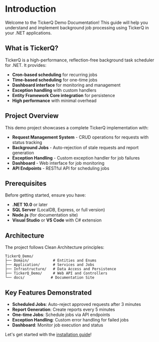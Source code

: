 # Introduction

Welcome to the TickerQ Demo Documentation! This guide will help you understand and implement background job processing using TickerQ in your .NET applications.

## What is TickerQ?

TickerQ is a high-performance, reflection-free background task scheduler for .NET. It provides:

- **Cron-based scheduling** for recurring jobs
- **Time-based scheduling** for one-time jobs  
- **Dashboard interface** for monitoring and management
- **Exception handling** with custom handlers
- **Entity Framework Core integration** for persistence
- **High performance** with minimal overhead

## Project Overview

This demo project showcases a complete TickerQ implementation with:

- **Request Management System** - CRUD operations for requests with status tracking
- **Background Jobs** - Auto-rejection of stale requests and report generation
- **Exception Handling** - Custom exception handler for job failures
- **Dashboard** - Web interface for job monitoring
- **API Endpoints** - RESTful API for scheduling jobs

## Prerequisites

Before getting started, ensure you have:

- **.NET 10.0** or later
- **SQL Server** (LocalDB, Express, or full version)
- **Node.js** (for documentation site)
- **Visual Studio** or **VS Code** with C# extension

## Architecture

The project follows Clean Architecture principles:

```
TickerQ_Demo/
├── Domain/           # Entities and Enums
├── Application/      # Services and Jobs
├── Infrastructure/   # Data Access and Persistence
├── TickerQ_Demo/     # Web API and Controllers
└── docs/            # Documentation Site
```

## Key Features Demonstrated

- **Scheduled Jobs**: Auto-reject approved requests after 3 minutes
- **Report Generation**: Create reports every 5 minutes
- **One-time Jobs**: Schedule jobs via API endpoints
- **Exception Handling**: Custom error handling for failed jobs
- **Dashboard**: Monitor job execution and status

Let's get started with the [installation guide](/docs/installation)!
